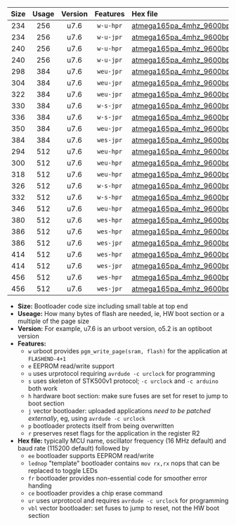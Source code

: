 |Size|Usage|Version|Features|Hex file|
|:-:|:-:|:-:|:-:|:--|
|234|256|u7.6|`w-u-hpr`|[atmega165pa_4mhz_9600bps_ur.hex](https://raw.githubusercontent.com/stefanrueger/urboot/main/atmega165pa_4mhz_9600bps_ur.hex)|
|234|256|u7.6|`w-u-jpr`|[atmega165pa_4mhz_9600bps_ur_vbl.hex](https://raw.githubusercontent.com/stefanrueger/urboot/main/atmega165pa_4mhz_9600bps_ur_vbl.hex)|
|240|256|u7.6|`w-u-hpr`|[atmega165pa_4mhz_9600bps_lednop_ur.hex](https://raw.githubusercontent.com/stefanrueger/urboot/main/atmega165pa_4mhz_9600bps_lednop_ur.hex)|
|240|256|u7.6|`w-u-jpr`|[atmega165pa_4mhz_9600bps_lednop_ur_vbl.hex](https://raw.githubusercontent.com/stefanrueger/urboot/main/atmega165pa_4mhz_9600bps_lednop_ur_vbl.hex)|
|298|384|u7.6|`weu-jpr`|[atmega165pa_4mhz_9600bps_ee_ur_vbl.hex](https://raw.githubusercontent.com/stefanrueger/urboot/main/atmega165pa_4mhz_9600bps_ee_ur_vbl.hex)|
|304|384|u7.6|`weu-jpr`|[atmega165pa_4mhz_9600bps_ee_lednop_ur_vbl.hex](https://raw.githubusercontent.com/stefanrueger/urboot/main/atmega165pa_4mhz_9600bps_ee_lednop_ur_vbl.hex)|
|322|384|u7.6|`weu-jpr`|[atmega165pa_4mhz_9600bps_ee_lednop_fr_ur_vbl.hex](https://raw.githubusercontent.com/stefanrueger/urboot/main/atmega165pa_4mhz_9600bps_ee_lednop_fr_ur_vbl.hex)|
|330|384|u7.6|`w-s-jpr`|[atmega165pa_4mhz_9600bps_vbl.hex](https://raw.githubusercontent.com/stefanrueger/urboot/main/atmega165pa_4mhz_9600bps_vbl.hex)|
|336|384|u7.6|`w-s-jpr`|[atmega165pa_4mhz_9600bps_lednop_vbl.hex](https://raw.githubusercontent.com/stefanrueger/urboot/main/atmega165pa_4mhz_9600bps_lednop_vbl.hex)|
|350|384|u7.6|`weu-jpr`|[atmega165pa_4mhz_9600bps_ee_lednop_fr_ce_ur_vbl.hex](https://raw.githubusercontent.com/stefanrueger/urboot/main/atmega165pa_4mhz_9600bps_ee_lednop_fr_ce_ur_vbl.hex)|
|384|384|u7.6|`wes-jpr`|[atmega165pa_4mhz_9600bps_ee_vbl.hex](https://raw.githubusercontent.com/stefanrueger/urboot/main/atmega165pa_4mhz_9600bps_ee_vbl.hex)|
|294|512|u7.6|`weu-hpr`|[atmega165pa_4mhz_9600bps_ee_ur.hex](https://raw.githubusercontent.com/stefanrueger/urboot/main/atmega165pa_4mhz_9600bps_ee_ur.hex)|
|300|512|u7.6|`weu-hpr`|[atmega165pa_4mhz_9600bps_ee_lednop_ur.hex](https://raw.githubusercontent.com/stefanrueger/urboot/main/atmega165pa_4mhz_9600bps_ee_lednop_ur.hex)|
|318|512|u7.6|`weu-hpr`|[atmega165pa_4mhz_9600bps_ee_lednop_fr_ur.hex](https://raw.githubusercontent.com/stefanrueger/urboot/main/atmega165pa_4mhz_9600bps_ee_lednop_fr_ur.hex)|
|326|512|u7.6|`w-s-hpr`|[atmega165pa_4mhz_9600bps.hex](https://raw.githubusercontent.com/stefanrueger/urboot/main/atmega165pa_4mhz_9600bps.hex)|
|332|512|u7.6|`w-s-hpr`|[atmega165pa_4mhz_9600bps_lednop.hex](https://raw.githubusercontent.com/stefanrueger/urboot/main/atmega165pa_4mhz_9600bps_lednop.hex)|
|346|512|u7.6|`weu-hpr`|[atmega165pa_4mhz_9600bps_ee_lednop_fr_ce_ur.hex](https://raw.githubusercontent.com/stefanrueger/urboot/main/atmega165pa_4mhz_9600bps_ee_lednop_fr_ce_ur.hex)|
|380|512|u7.6|`wes-hpr`|[atmega165pa_4mhz_9600bps_ee.hex](https://raw.githubusercontent.com/stefanrueger/urboot/main/atmega165pa_4mhz_9600bps_ee.hex)|
|386|512|u7.6|`wes-hpr`|[atmega165pa_4mhz_9600bps_ee_lednop.hex](https://raw.githubusercontent.com/stefanrueger/urboot/main/atmega165pa_4mhz_9600bps_ee_lednop.hex)|
|386|512|u7.6|`wes-jpr`|[atmega165pa_4mhz_9600bps_ee_lednop_vbl.hex](https://raw.githubusercontent.com/stefanrueger/urboot/main/atmega165pa_4mhz_9600bps_ee_lednop_vbl.hex)|
|414|512|u7.6|`wes-hpr`|[atmega165pa_4mhz_9600bps_ee_lednop_fr.hex](https://raw.githubusercontent.com/stefanrueger/urboot/main/atmega165pa_4mhz_9600bps_ee_lednop_fr.hex)|
|414|512|u7.6|`wes-jpr`|[atmega165pa_4mhz_9600bps_ee_lednop_fr_vbl.hex](https://raw.githubusercontent.com/stefanrueger/urboot/main/atmega165pa_4mhz_9600bps_ee_lednop_fr_vbl.hex)|
|456|512|u7.6|`wes-hpr`|[atmega165pa_4mhz_9600bps_ee_lednop_fr_ce.hex](https://raw.githubusercontent.com/stefanrueger/urboot/main/atmega165pa_4mhz_9600bps_ee_lednop_fr_ce.hex)|
|456|512|u7.6|`wes-jpr`|[atmega165pa_4mhz_9600bps_ee_lednop_fr_ce_vbl.hex](https://raw.githubusercontent.com/stefanrueger/urboot/main/atmega165pa_4mhz_9600bps_ee_lednop_fr_ce_vbl.hex)|

- **Size:** Bootloader code size including small table at top end
- **Useage:** How many bytes of flash are needed, ie, HW boot section or a multiple of the page size
- **Version:** For example, u7.6 is an urboot version, o5.2 is an optiboot version
- **Features:**
  + `w` urboot provides `pgm_write_page(sram, flash)` for the application at `FLASHEND-4+1`
  + `e` EEPROM read/write support
  + `u` uses urprotocol requiring `avrdude -c urclock` for programming
  + `s` uses skeleton of STK500v1 protocol; `-c urclock` and `-c arduino` both work
  + `h` hardware boot section: make sure fuses are set for reset to jump to boot section
  + `j` vector bootloader: uploaded applications *need to be patched externally*, eg, using `avrdude -c urclock`
  + `p` bootloader protects itself from being overwritten
  + `r` preserves reset flags for the application in the register R2
- **Hex file:** typically MCU name, oscillator frequency (16 MHz default) and baud rate (115200 default) followed by
  + `ee` bootloader supports EEPROM read/write
  + `lednop` "template" bootloader contains `mov rx,rx` nops that can be replaced to toggle LEDs
  + `fr` bootloader provides non-essential code for smoother error handing
  + `ce` bootloader provides a chip erase command
  + `ur` uses urprotocol and requires `avrdude -c urclock` for programming
  + `vbl` vector bootloader: set fuses to jump to reset, not the HW boot section
